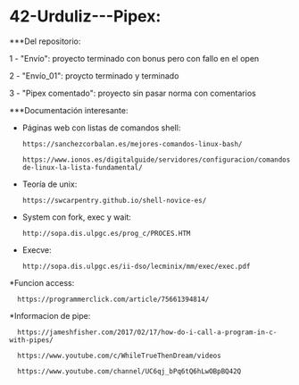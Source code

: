 # 42-Urduliz---Pipex:

***Del repositorio:

1 - "Envío": proyecto terminado con bonus pero con fallo en el open

2 - "Envío_01": proycto terminado y terminado

3 - "Pipex comentado": proyecto sin pasar norma con comentarios

***Documentación interesante:

* Páginas web con listas de comandos shell:

      https://sanchezcorbalan.es/mejores-comandos-linux-bash/
      
      https://www.ionos.es/digitalguide/servidores/configuracion/comandos-de-linux-la-lista-fundamental/
      
* Teoría de unix:

      https://swcarpentry.github.io/shell-novice-es/
      
* System con fork, exec y wait:
     
      http://sopa.dis.ulpgc.es/prog_c/PROCES.HTM
      
* Execve:
      
      http://sopa.dis.ulpgc.es/ii-dso/lecminix/mm/exec/exec.pdf
      
*Funcion access:

      https://programmerclick.com/article/75661394814/
      
*Informacion de pipe:
      
      https://jameshfisher.com/2017/02/17/how-do-i-call-a-program-in-c-with-pipes/
      
      https://www.youtube.com/c/WhileTrueThenDream/videos
      
      https://www.youtube.com/channel/UC6qj_bPq6tQ6hLwOBpBQ42Q


